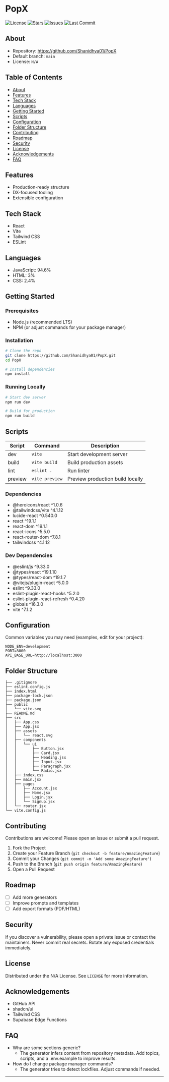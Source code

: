 # PopX

[![License](https://img.shields.io/github/license/Shanidhya01/PopX)](LICENSE) [![Stars](https://img.shields.io/github/stars/Shanidhya01/PopX?style=flat)](https://github.com/Shanidhya01/PopX/stargazers) [![Issues](https://img.shields.io/github/issues/Shanidhya01/PopX)](https://github.com/Shanidhya01/PopX/issues) [![Last Commit](https://img.shields.io/github/last-commit/Shanidhya01/PopX)](https://github.com/Shanidhya01/PopX/commits)

## About

- Repository: https://github.com/Shanidhya01/PopX
- Default branch: `main`
- License: `N/A`

## Table of Contents

- [About](#about)
- [Features](#features)
- [Tech Stack](#tech-stack)
- [Languages](#languages)
- [Getting Started](#getting-started)
- [Scripts](#scripts)
- [Configuration](#configuration)
- [Folder Structure](#folder-structure)
- [Contributing](#contributing)
- [Roadmap](#roadmap)
- [Security](#security)
- [License](#license)
- [Acknowledgements](#acknowledgements)
- [FAQ](#faq)

## Features

- Production-ready structure
- DX-focused tooling
- Extensible configuration

## Tech Stack

- React
- Vite
- Tailwind CSS
- ESLint

## Languages

- JavaScript: 94.6%
- HTML: 3%
- CSS: 2.4%

## Getting Started

### Prerequisites

- Node.js (recommended LTS)
- NPM (or adjust commands for your package manager)

### Installation

```bash
# Clone the repo
git clone https://github.com/Shanidhya01/PopX.git
cd PopX

# Install dependencies
npm install
```

### Running Locally

```bash
# Start dev server
npm run dev

# Build for production
npm run build
```
## Scripts

| Script | Command | Description |
|---|---|---|
| dev | `vite` | Start development server |
| build | `vite build` | Build production assets |
| lint | `eslint .` | Run linter |
| preview | `vite preview` | Preview production build locally |

### Dependencies

- @heroicons/react ^1.0.6
- @tailwindcss/vite ^4.1.12
- lucide-react ^0.540.0
- react ^19.1.1
- react-dom ^19.1.1
- react-icons ^5.5.0
- react-router-dom ^7.8.1
- tailwindcss ^4.1.12

### Dev Dependencies

- @eslint/js ^9.33.0
- @types/react ^19.1.10
- @types/react-dom ^19.1.7
- @vitejs/plugin-react ^5.0.0
- eslint ^9.33.0
- eslint-plugin-react-hooks ^5.2.0
- eslint-plugin-react-refresh ^0.4.20
- globals ^16.3.0
- vite ^7.1.2

## Configuration

Common variables you may need (examples, edit for your project):

```env
NODE_ENV=development
PORT=3000
API_BASE_URL=http://localhost:3000
```

## Folder Structure

```text
├── .gitignore
├── eslint.config.js
├── index.html
├── package-lock.json
├── package.json
├── public
│   └── vite.svg
├── README.md
├── src
│   ├── App.css
│   ├── App.jsx
│   ├── assets
│   │   └── react.svg
│   ├── components
│   │   └── ui
│   │       ├── Button.jsx
│   │       ├── Card.jsx
│   │       ├── Heading.jsx
│   │       ├── Input.jsx
│   │       ├── Paragraph.jsx
│   │       └── Radio.jsx
│   ├── index.css
│   ├── main.jsx
│   ├── pages
│   │   ├── Account.jsx
│   │   ├── Home.jsx
│   │   ├── Login.jsx
│   │   └── Signup.jsx
│   └── router.jsx
└── vite.config.js
```

## Contributing

Contributions are welcome! Please open an issue or submit a pull request.

1. Fork the Project
2. Create your Feature Branch (`git checkout -b feature/AmazingFeature`)
3. Commit your Changes (`git commit -m 'Add some AmazingFeature'`)
4. Push to the Branch (`git push origin feature/AmazingFeature`)
5. Open a Pull Request

## Roadmap

- [ ] Add more generators
- [ ] Improve prompts and templates
- [ ] Add export formats (PDF/HTML)

## Security

If you discover a vulnerability, please open a private issue or contact the maintainers.
Never commit real secrets. Rotate any exposed credentials immediately.

## License

Distributed under the N/A License. See `LICENSE` for more information.

## Acknowledgements

- GitHub API
- shadcn/ui
- Tailwind CSS
- Supabase Edge Functions

## FAQ

- Why are some sections generic?
  - The generator infers content from repository metadata. Add topics, scripts, and a .env.example to improve results.
- How do I change package manager commands?
  - The generator tries to detect lockfiles. Adjust commands if needed.

---

